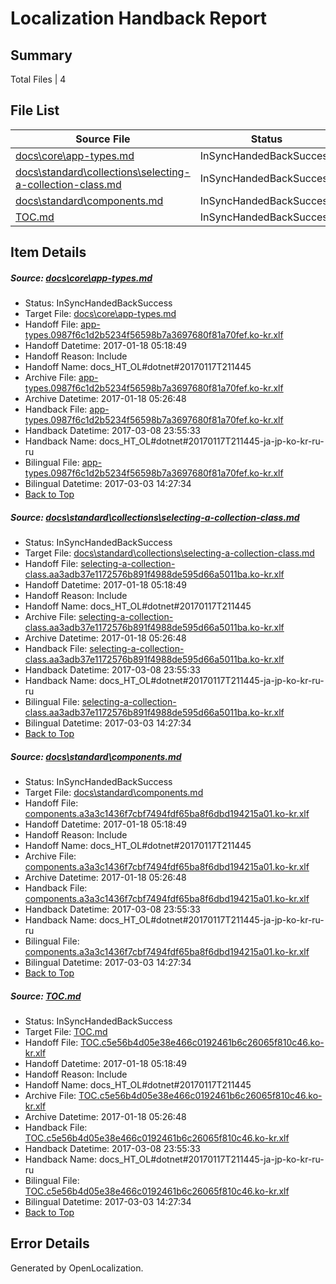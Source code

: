 # <a name='report-top'></a> Localization Handback Report

## Summary
 Total Files | 4

## File List
 Source File | Status | Details 
 ----------- | ------ | ------- 
 [docs\core\app-types.md](https://github.com/dotnet/docs/blob/90fe68f7f3c4b46502b5d3770b1a2d57c6af748a/docs/core/app-types.md) | InSyncHandedBackSuccess | [Details](#e4dc227830c2881e7d8691317ea15affaa08f8cc31)
 [docs\standard\collections\selecting-a-collection-class.md](https://github.com/dotnet/docs/blob/763433b00ae7d01cfa0c7fa250f51d23a95f6f15/docs/standard/collections/selecting-a-collection-class.md) | InSyncHandedBackSuccess | [Details](#d174d0cb910035340fb317521f3ad930d16853c23384)
 [docs\standard\components.md](https://github.com/dotnet/docs/blob/7741df222250f3746abb1e3c359bd9e89e6a732c/docs/standard/components.md) | InSyncHandedBackSuccess | [Details](#e93764ff4d3391110c79f73a34512bd073ce04993397)
 [TOC.md](https://github.com/dotnet/docs/blob/3b0b086c1a95d6164b82e1a4dade0936ce5d262e/TOC.md) | InSyncHandedBackSuccess | [Details](#46f0f0189b1d7df4cb842a21abffd06dc9a7d2c18910)

## Item Details
##### <a name='e4dc227830c2881e7d8691317ea15affaa08f8cc31'></a> Source: [docs\core\app-types.md](https://github.com/dotnet/docs/blob/90fe68f7f3c4b46502b5d3770b1a2d57c6af748a/docs/core/app-types.md)
* Status: InSyncHandedBackSuccess
* Target File: [docs\core\app-types.md](https://github.com/dotnet/docs.ko-kr/blob/e3d4c9d7ce65f11d7748fa13c5eca784bbdc001b/docs/core/app-types.md)
* Handoff File: [app-types.0987f6c1d2b5234f56598b7a3697680f81a70fef.ko-kr.xlf](https://github.com/dotnet/docs.handoff/blob/9d93ccadf18dc33226da208cf19a2b6ba9be4746/ol-handoff/dotnet/docs.ko-kr/master/dotnet-core/app-types.0987f6c1d2b5234f56598b7a3697680f81a70fef.ko-kr.xlf)
* Handoff Datetime: 2017-01-18 05:18:49
* Handoff Reason: Include
* Handoff Name: docs_HT_OL#dotnet#20170117T211445
* Archive File: [app-types.0987f6c1d2b5234f56598b7a3697680f81a70fef.ko-kr.xlf](https://github.com/dotnet/docs.handoff/blob/c3ca8b8e1f0686956b7bf859b5d7f5fbde115280/ol-archive/dotnet/docs.ko-kr/master/dotnet-core/app-types.0987f6c1d2b5234f56598b7a3697680f81a70fef.ko-kr.xlf)
* Archive Datetime: 2017-01-18 05:26:48
* Handback File: [app-types.0987f6c1d2b5234f56598b7a3697680f81a70fef.ko-kr.xlf](https://github.com/dotnet/docs.handback/blob/80e4cef26a2bf874d3ec8385df6ea9da27e5f349/ol-handback/dotnet/docs.ko-kr/master/dotnet-core/app-types.0987f6c1d2b5234f56598b7a3697680f81a70fef.ko-kr.xlf)
* Handback Datetime: 2017-03-08 23:55:33
* Handback Name: docs_HT_OL#dotnet#20170117T211445-ja-jp-ko-kr-ru-ru
* Bilingual File: [app-types.0987f6c1d2b5234f56598b7a3697680f81a70fef.ko-kr.xlf](https://github.com/dotnet/docs.handback/blob/9a9e739350ef69ef1c1514bf6c5aa6d980a2283d/ol-handback/dotnet/docs.ko-kr/master/dotnet-core/app-types.0987f6c1d2b5234f56598b7a3697680f81a70fef.ko-kr.xlf)
* Bilingual Datetime: 2017-03-03 14:27:34
* [Back to Top](#report-top)

##### <a name='d174d0cb910035340fb317521f3ad930d16853c23384'></a> Source: [docs\standard\collections\selecting-a-collection-class.md](https://github.com/dotnet/docs/blob/763433b00ae7d01cfa0c7fa250f51d23a95f6f15/docs/standard/collections/selecting-a-collection-class.md)
* Status: InSyncHandedBackSuccess
* Target File: [docs\standard\collections\selecting-a-collection-class.md](https://github.com/dotnet/docs.ko-kr/blob/e3d4c9d7ce65f11d7748fa13c5eca784bbdc001b/docs/standard/collections/selecting-a-collection-class.md)
* Handoff File: [selecting-a-collection-class.aa3adb37e1172576b891f4988de595d66a5011ba.ko-kr.xlf](https://github.com/dotnet/docs.handoff/blob/9d93ccadf18dc33226da208cf19a2b6ba9be4746/ol-handoff/dotnet/docs.ko-kr/master/dotnet-core/selecting-a-collection-class.aa3adb37e1172576b891f4988de595d66a5011ba.ko-kr.xlf)
* Handoff Datetime: 2017-01-18 05:18:49
* Handoff Reason: Include
* Handoff Name: docs_HT_OL#dotnet#20170117T211445
* Archive File: [selecting-a-collection-class.aa3adb37e1172576b891f4988de595d66a5011ba.ko-kr.xlf](https://github.com/dotnet/docs.handoff/blob/c3ca8b8e1f0686956b7bf859b5d7f5fbde115280/ol-archive/dotnet/docs.ko-kr/master/dotnet-core/selecting-a-collection-class.aa3adb37e1172576b891f4988de595d66a5011ba.ko-kr.xlf)
* Archive Datetime: 2017-01-18 05:26:48
* Handback File: [selecting-a-collection-class.aa3adb37e1172576b891f4988de595d66a5011ba.ko-kr.xlf](https://github.com/dotnet/docs.handback/blob/80e4cef26a2bf874d3ec8385df6ea9da27e5f349/ol-handback/dotnet/docs.ko-kr/master/dotnet-core/selecting-a-collection-class.aa3adb37e1172576b891f4988de595d66a5011ba.ko-kr.xlf)
* Handback Datetime: 2017-03-08 23:55:33
* Handback Name: docs_HT_OL#dotnet#20170117T211445-ja-jp-ko-kr-ru-ru
* Bilingual File: [selecting-a-collection-class.aa3adb37e1172576b891f4988de595d66a5011ba.ko-kr.xlf](https://github.com/dotnet/docs.handback/blob/9a9e739350ef69ef1c1514bf6c5aa6d980a2283d/ol-handback/dotnet/docs.ko-kr/master/dotnet-core/selecting-a-collection-class.aa3adb37e1172576b891f4988de595d66a5011ba.ko-kr.xlf)
* Bilingual Datetime: 2017-03-03 14:27:34
* [Back to Top](#report-top)

##### <a name='e93764ff4d3391110c79f73a34512bd073ce04993397'></a> Source: [docs\standard\components.md](https://github.com/dotnet/docs/blob/7741df222250f3746abb1e3c359bd9e89e6a732c/docs/standard/components.md)
* Status: InSyncHandedBackSuccess
* Target File: [docs\standard\components.md](https://github.com/dotnet/docs.ko-kr/blob/e3d4c9d7ce65f11d7748fa13c5eca784bbdc001b/docs/standard/components.md)
* Handoff File: [components.a3a3c1436f7cbf7494fdf65ba8f6dbd194215a01.ko-kr.xlf](https://github.com/dotnet/docs.handoff/blob/9d93ccadf18dc33226da208cf19a2b6ba9be4746/ol-handoff/dotnet/docs.ko-kr/master/dotnet-core/components.a3a3c1436f7cbf7494fdf65ba8f6dbd194215a01.ko-kr.xlf)
* Handoff Datetime: 2017-01-18 05:18:49
* Handoff Reason: Include
* Handoff Name: docs_HT_OL#dotnet#20170117T211445
* Archive File: [components.a3a3c1436f7cbf7494fdf65ba8f6dbd194215a01.ko-kr.xlf](https://github.com/dotnet/docs.handoff/blob/c3ca8b8e1f0686956b7bf859b5d7f5fbde115280/ol-archive/dotnet/docs.ko-kr/master/dotnet-core/components.a3a3c1436f7cbf7494fdf65ba8f6dbd194215a01.ko-kr.xlf)
* Archive Datetime: 2017-01-18 05:26:48
* Handback File: [components.a3a3c1436f7cbf7494fdf65ba8f6dbd194215a01.ko-kr.xlf](https://github.com/dotnet/docs.handback/blob/80e4cef26a2bf874d3ec8385df6ea9da27e5f349/ol-handback/dotnet/docs.ko-kr/master/dotnet-core/components.a3a3c1436f7cbf7494fdf65ba8f6dbd194215a01.ko-kr.xlf)
* Handback Datetime: 2017-03-08 23:55:33
* Handback Name: docs_HT_OL#dotnet#20170117T211445-ja-jp-ko-kr-ru-ru
* Bilingual File: [components.a3a3c1436f7cbf7494fdf65ba8f6dbd194215a01.ko-kr.xlf](https://github.com/dotnet/docs.handback/blob/9a9e739350ef69ef1c1514bf6c5aa6d980a2283d/ol-handback/dotnet/docs.ko-kr/master/dotnet-core/components.a3a3c1436f7cbf7494fdf65ba8f6dbd194215a01.ko-kr.xlf)
* Bilingual Datetime: 2017-03-03 14:27:34
* [Back to Top](#report-top)

##### <a name='46f0f0189b1d7df4cb842a21abffd06dc9a7d2c18910'></a> Source: [TOC.md](https://github.com/dotnet/docs/blob/3b0b086c1a95d6164b82e1a4dade0936ce5d262e/TOC.md)
* Status: InSyncHandedBackSuccess
* Target File: [TOC.md](https://github.com/dotnet/docs.ko-kr/blob/e3d4c9d7ce65f11d7748fa13c5eca784bbdc001b/TOC.md)
* Handoff File: [TOC.c5e56b4d05e38e466c0192461b6c26065f810c46.ko-kr.xlf](https://github.com/dotnet/docs.handoff/blob/9d93ccadf18dc33226da208cf19a2b6ba9be4746/ol-handoff/dotnet/docs.ko-kr/master/dotnet-core/TOC.c5e56b4d05e38e466c0192461b6c26065f810c46.ko-kr.xlf)
* Handoff Datetime: 2017-01-18 05:18:49
* Handoff Reason: Include
* Handoff Name: docs_HT_OL#dotnet#20170117T211445
* Archive File: [TOC.c5e56b4d05e38e466c0192461b6c26065f810c46.ko-kr.xlf](https://github.com/dotnet/docs.handoff/blob/c3ca8b8e1f0686956b7bf859b5d7f5fbde115280/ol-archive/dotnet/docs.ko-kr/master/dotnet-core/TOC.c5e56b4d05e38e466c0192461b6c26065f810c46.ko-kr.xlf)
* Archive Datetime: 2017-01-18 05:26:48
* Handback File: [TOC.c5e56b4d05e38e466c0192461b6c26065f810c46.ko-kr.xlf](https://github.com/dotnet/docs.handback/blob/80e4cef26a2bf874d3ec8385df6ea9da27e5f349/ol-handback/dotnet/docs.ko-kr/master/dotnet-core/TOC.c5e56b4d05e38e466c0192461b6c26065f810c46.ko-kr.xlf)
* Handback Datetime: 2017-03-08 23:55:33
* Handback Name: docs_HT_OL#dotnet#20170117T211445-ja-jp-ko-kr-ru-ru
* Bilingual File: [TOC.c5e56b4d05e38e466c0192461b6c26065f810c46.ko-kr.xlf](https://github.com/dotnet/docs.handback/blob/9a9e739350ef69ef1c1514bf6c5aa6d980a2283d/ol-handback/dotnet/docs.ko-kr/master/dotnet-core/TOC.c5e56b4d05e38e466c0192461b6c26065f810c46.ko-kr.xlf)
* Bilingual Datetime: 2017-03-03 14:27:34
* [Back to Top](#report-top)


## Error Details

Generated by OpenLocalization.
